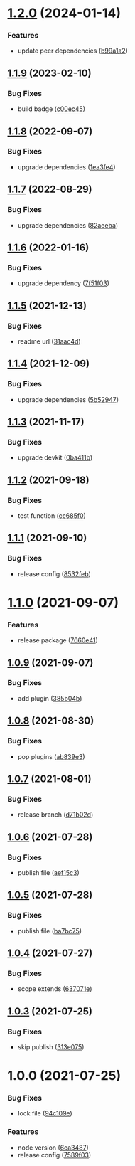# [1.2.0](https://github.com/akijoey/semantic-release-config/compare/v1.1.9...v1.2.0) (2024-01-14)


### Features

* update peer dependencies ([b99a1a2](https://github.com/akijoey/semantic-release-config/commit/b99a1a235f29b1bc2f0323ec0b19c0522f395015))

## [1.1.9](https://github.com/akijoey/semantic-release-config/compare/v1.1.8...v1.1.9) (2023-02-10)


### Bug Fixes

* build badge ([c00ec45](https://github.com/akijoey/semantic-release-config/commit/c00ec4569a27c1a267fa8ee36897d7724b3dd958))

## [1.1.8](https://github.com/akijoey/semantic-release-config/compare/v1.1.7...v1.1.8) (2022-09-07)


### Bug Fixes

* upgrade dependencies ([1ea3fe4](https://github.com/akijoey/semantic-release-config/commit/1ea3fe4a20fecea80cc9d6ae7f2fdd5d08f92420))

## [1.1.7](https://github.com/akijoey/semantic-release-config/compare/v1.1.6...v1.1.7) (2022-08-29)


### Bug Fixes

* upgrade dependencies ([82aeeba](https://github.com/akijoey/semantic-release-config/commit/82aeebab1cc8947fe2b3038b484f0c95faf38aea))

## [1.1.6](https://github.com/akijoey/semantic-release-config/compare/v1.1.5...v1.1.6) (2022-01-16)


### Bug Fixes

* upgrade dependency ([7f51f03](https://github.com/akijoey/semantic-release-config/commit/7f51f038e151ef0d01968ce6a2005805bc9be01a))

## [1.1.5](https://github.com/akijoey/semantic-release-config/compare/v1.1.4...v1.1.5) (2021-12-13)


### Bug Fixes

* readme url ([31aac4d](https://github.com/akijoey/semantic-release-config/commit/31aac4d0370c31d35051ac653269cbdf2eb01444))

## [1.1.4](https://github.com/akijoey/semantic-release-config/compare/v1.1.3...v1.1.4) (2021-12-09)


### Bug Fixes

* upgrade dependencies ([5b52947](https://github.com/akijoey/semantic-release-config/commit/5b52947117b43a385d734e5154e1379b822d19dc))

## [1.1.3](https://github.com/akijoey/semantic-release-config/compare/v1.1.2...v1.1.3) (2021-11-17)


### Bug Fixes

* upgrade devkit ([0ba411b](https://github.com/akijoey/semantic-release-config/commit/0ba411b15f2037a56f37a4d1181884110cf9ae10))

## [1.1.2](https://github.com/akijoey/semantic-release-config/compare/v1.1.1...v1.1.2) (2021-09-18)


### Bug Fixes

* test function ([cc685f0](https://github.com/akijoey/semantic-release-config/commit/cc685f042b1029ed6e7e46bc91ea66779dd9c37f))

## [1.1.1](https://github.com/akijoey/semantic-release-config/compare/v1.1.0...v1.1.1) (2021-09-10)


### Bug Fixes

* release config ([8532feb](https://github.com/akijoey/semantic-release-config/commit/8532febc097b0f02c2ff582ff29c9c24ad6b10bc))

# [1.1.0](https://github.com/akijoey/semantic-release-config/compare/v1.0.9...v1.1.0) (2021-09-07)


### Features

* release package ([7660e41](https://github.com/akijoey/semantic-release-config/commit/7660e412d02880e1bda996840afff9137eac21b9))

## [1.0.9](https://github.com/akijoey/semantic-release-config/compare/v1.0.8...v1.0.9) (2021-09-07)


### Bug Fixes

* add plugin ([385b04b](https://github.com/akijoey/semantic-release-config/commit/385b04bed2b99e1bd032d676bd8c7c226a2b0eea))

## [1.0.8](https://github.com/akijoey/semantic-release-config/compare/v1.0.7...v1.0.8) (2021-08-30)


### Bug Fixes

* pop plugins ([ab839e3](https://github.com/akijoey/semantic-release-config/commit/ab839e3cbf9e325097e816cf7e2fb92796a5886b))

## [1.0.7](https://github.com/akijoey/semantic-release-config/compare/v1.0.6...v1.0.7) (2021-08-01)


### Bug Fixes

* release branch ([d71b02d](https://github.com/akijoey/semantic-release-config/commit/d71b02d742386bf93e5441f42d4be8c1adaa6071))

## [1.0.6](https://github.com/akijoey/semantic-release-config/compare/v1.0.5...v1.0.6) (2021-07-28)


### Bug Fixes

* publish file ([aef15c3](https://github.com/akijoey/semantic-release-config/commit/aef15c38bb596ad1aab4572dc4d99310e03e96c1))

## [1.0.5](https://github.com/akijoey/semantic-release-config/compare/v1.0.4...v1.0.5) (2021-07-28)


### Bug Fixes

* publish file ([ba7bc75](https://github.com/akijoey/semantic-release-config/commit/ba7bc756704ad6d66a0e6763886d1f16b4d9111b))

## [1.0.4](https://github.com/akijoey/semantic-release-config/compare/v1.0.3...v1.0.4) (2021-07-27)


### Bug Fixes

* scope extends ([637071e](https://github.com/akijoey/semantic-release-config/commit/637071ebd76d23d9b0747098bd76a4fc21da2c3e))

## [1.0.3](https://github.com/akijoey/semantic-release-config/compare/v1.0.2...v1.0.3) (2021-07-25)


### Bug Fixes

* skip publish ([313e075](https://github.com/akijoey/semantic-release-config/commit/313e075b3bb4e69b709c4592910da076c5a13ce4))

# 1.0.0 (2021-07-25)


### Bug Fixes

* lock file ([94c109e](https://github.com/akijoey/semantic-release-config/commit/94c109ebd502fea18bb8700e0f801aa29d433a80))


### Features

* node version ([6ca3487](https://github.com/akijoey/semantic-release-config/commit/6ca3487733e8de8b94c4c63e35e4e1da0b58bcdd))
* release config ([7589f03](https://github.com/akijoey/semantic-release-config/commit/7589f038cfef16f5f9df7da705c35132dc38aea6))

